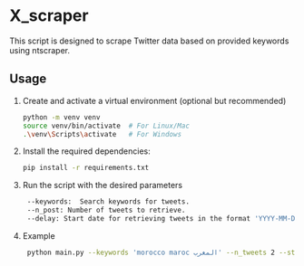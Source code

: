 # X_scraper

This script is designed to scrape Twitter data based on provided keywords using ntscraper.

## Usage

1. Create and activate a virtual environment (optional but recommended)
   ```bash
   python -m venv venv
   source venv/bin/activate  # For Linux/Mac
   .\venv\Scripts\activate   # For Windows

2. Install the required dependencies:
   ```bash
   pip install -r requirements.txt

3. Run the script with the desired parameters
   ```bash
    --keywords:  Search keywords for tweets.
    --n_post: Number of tweets to retrieve.
    --delay: Start date for retrieving tweets in the format 'YYYY-MM-DD'.
4. Example
   ```bash
    python main.py --keywords 'morocco maroc المغرب' --n_tweets 2 --start_date '2023-10-02'
